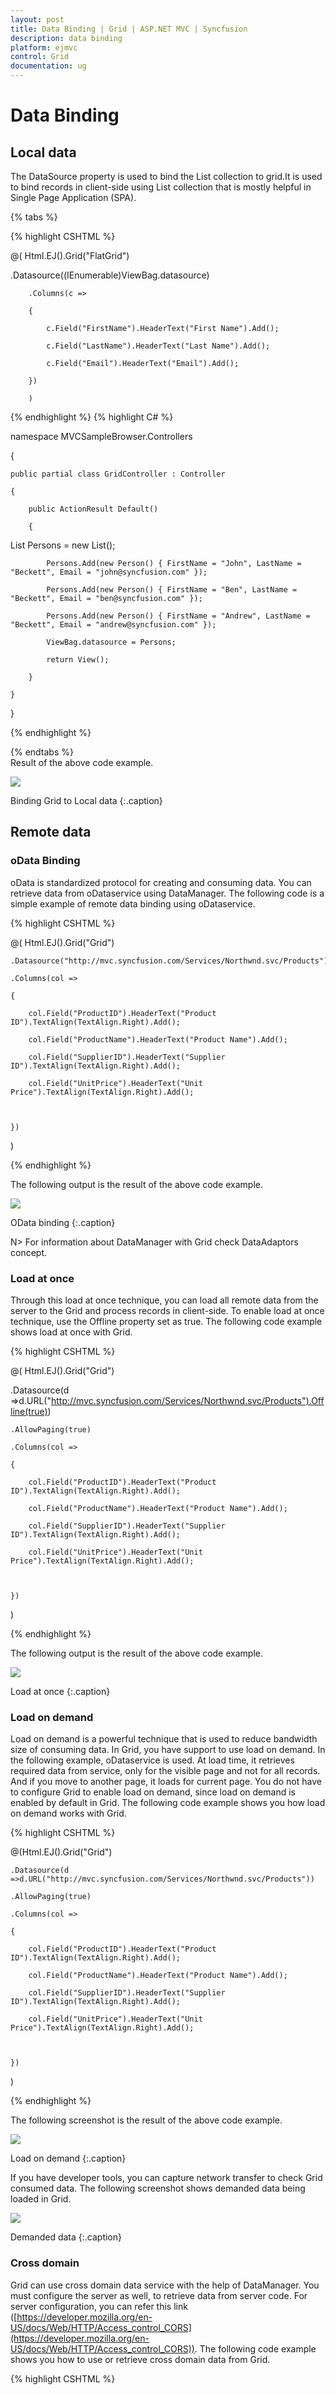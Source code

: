 ```yaml
---
layout: post
title: Data Binding | Grid | ASP.NET MVC | Syncfusion
description: data binding
platform: ejmvc
control: Grid
documentation: ug
---
```


# Data Binding

## Local data

The DataSource property is used to bind the List collection to grid.It is used to bind records in client-side using List collection that is mostly helpful in Single Page Application (SPA).

{% tabs %}

{% highlight CSHTML %}


@( Html.EJ().Grid<Person>("FlatGrid")

.Datasource((IEnumerable<object>)ViewBag.datasource)

        .Columns(c =>

        {

            c.Field("FirstName").HeaderText("First Name").Add();

            c.Field("LastName").HeaderText("Last Name").Add();

            c.Field("Email").HeaderText("Email").Add();

        })

        )


{% endhighlight  %}
{% highlight C# %}


namespace MVCSampleBrowser.Controllers

{

    public partial class GridController : Controller

    {

        public ActionResult Default()

        {

List<Person> Persons = new List<Person>();

            Persons.Add(new Person() { FirstName = "John", LastName = "Beckett", Email = "john@syncfusion.com" });

            Persons.Add(new Person() { FirstName = "Ben", LastName = "Beckett", Email = "ben@syncfusion.com" });

            Persons.Add(new Person() { FirstName = "Andrew", LastName = "Beckett", Email = "andrew@syncfusion.com" });

            ViewBag.datasource = Persons;

            return View();

        }

    }

}


{% endhighlight  %}

{% endtabs %}  
Result of the above code example.



![](Data-Binding_images/Data-Binding_img1.png)

Binding Grid to Local data
{:.caption}

## Remote data

### oData Binding	

oData is standardized protocol for creating and consuming data. You can retrieve data from oDataservice using DataManager. The following code is a simple example of remote data binding using oDataservice.

{% highlight CSHTML %}

@( Html.EJ().Grid<object>("Grid")

	.Datasource("http://mvc.syncfusion.com/Services/Northwnd.svc/Products")

	.Columns(col =>

	{

		col.Field("ProductID").HeaderText("Product ID").TextAlign(TextAlign.Right).Add();

		col.Field("ProductName").HeaderText("Product Name").Add();

		col.Field("SupplierID").HeaderText("Supplier ID").TextAlign(TextAlign.Right).Add();

		col.Field("UnitPrice").HeaderText("Unit Price").TextAlign(TextAlign.Right).Add();



	})

 )


{% endhighlight  %}


The following output is the result of the above code example.



![](Data-Binding_images/Data-Binding_img2.png)

OData binding
{:.caption}


N> For information about DataManager with Grid check DataAdaptors concept.

### Load at once

Through this load at once technique, you can load all remote data from the server to the Grid and process records in client-side. To enable load at once technique, use the Offline property set as true. The following code example shows load at once with Grid.

{% highlight CSHTML %}

@( Html.EJ().Grid<object>("Grid")

  .Datasource(d =>d.URL("http://mvc.syncfusion.com/Services/Northwnd.svc/Products").Offline(true))

	.AllowPaging(true)

	.Columns(col =>

	{

		col.Field("ProductID").HeaderText("Product ID").TextAlign(TextAlign.Right).Add();

		col.Field("ProductName").HeaderText("Product Name").Add();

		col.Field("SupplierID").HeaderText("Supplier ID").TextAlign(TextAlign.Right).Add();

		col.Field("UnitPrice").HeaderText("Unit Price").TextAlign(TextAlign.Right).Add();



	})

 )


{% endhighlight %}


The following output is the result of the above code example.



![](Data-Binding_images/Data-Binding_img4.png)

Load at once
{:.caption}

### Load on demand

Load on demand is a powerful technique that is used to reduce bandwidth size of consuming data. In Grid, you have support to use load on demand. In the following example, oDataservice is used. At load time, it retrieves required data from service, only for the visible page and not for all records. And if you move to another page, it loads for current page. You do not have to configure Grid to enable load on demand, since load on demand is enabled by default in Grid. The following code example shows you how load on demand works with Grid.



{% highlight CSHTML %}

@(Html.EJ().Grid<object>("Grid")

	.Datasource(d =>d.URL("http://mvc.syncfusion.com/Services/Northwnd.svc/Products"))

	.AllowPaging(true)

	.Columns(col =>

	{

		col.Field("ProductID").HeaderText("Product ID").TextAlign(TextAlign.Right).Add();

		col.Field("ProductName").HeaderText("Product Name").Add();

		col.Field("SupplierID").HeaderText("Supplier ID").TextAlign(TextAlign.Right).Add();

		col.Field("UnitPrice").HeaderText("Unit Price").TextAlign(TextAlign.Right).Add();



	})

 )


{% endhighlight  %}




The following screenshot is the result of the above code example.



![](Data-Binding_images/Data-Binding_img5.png)

Load on demand
{:.caption}

If you have developer tools, you can capture network transfer to check Grid consumed data. The following screenshot shows demanded data being loaded in Grid.



![](Data-Binding_images/Data-Binding_img6.png)

Demanded data
{:.caption}

### Cross domain

Grid can use cross domain data service with the help of DataManager. You must configure the server as well, to retrieve data from server code. For server configuration, you can refer this link ([https://developer.mozilla.org/en-US/docs/Web/HTTP/Access_control_CORS](https://developer.mozilla.org/en-US/docs/Web/HTTP/Access_control_CORS)). The following code example shows you how to use or retrieve cross domain data from Grid.



{% highlight CSHTML %}

@(Html.EJ().Grid<object>("Grid")

	.Datasource(d =>d.URL("http://mvc.syncfusion.com/UGService/api/Orders").Offline(true).CrossDomain(true))

	.AllowPaging(true)

	.Columns(col =>

	{

		col.Field("OrderID").HeaderText("Order ID").TextAlign(TextAlign.Right).Add();

		col.Field("CustomerID").HeaderText("Customer ID").Add();

		col.Field("EmployeeID").HeaderText("Employee ID").TextAlign(TextAlign.Right).Add();

		col.Field("ShipCity").HeaderText("Ship City").Add();

	})

 )




{% endhighlight  %}
The following screenshot is the result of the above code example.



![](Data-Binding_images/Data-Binding_img7.png)



### HTTP additional parameters

In this section, you can learn how to customize or add an extra parameter for HTTP request. You can add parameter to oDataserviceURL using the Query property in Grid. DataManager uses this Query internally in Grid.


{% highlight CSHTML %}

@(Html.EJ().Grid<object>("Grid")

	.Datasource(d =>d.URL("http://mvc.syncfusion.com/Services/Northwnd.svc/Products"))

	.AllowPaging(true)

	.Query("new ej.Query().addParams('$filter','ProductID gt 50')")

	.Columns(col =>

	{

		col.Field("ProductID").HeaderText("Product ID").TextAlign(TextAlign.Right).Add();

		col.Field("ProductName").HeaderText("Product Name").Add();

		col.Field("SupplierID").HeaderText("Supplier ID").TextAlign(TextAlign.Right).Add();

		col.Field("UnitPrice").HeaderText("Unit Price").TextAlign(TextAlign.Right).Add();

	})

 )



{% endhighlight  %}

The following screenshot is the result of the above code example.



![](Data-Binding_images/Data-Binding_img8.png)



### Supported DataTypes

Grid supports various DataTypes are string, number, datetime and Boolean. By default, Grid reads DataTypes from Grid data source. Using these data types, Grid uses it at to edit, add, save, filter and other such operations. You can also customize these DataTypes through column property Type. It can override default data type reading.


{% tabs %}
 
{% highlight CSHTML %}

@(Html.EJ().Grid<object>("Grid")

.Datasource((DataTable)ViewBag.dataTable)

.AllowPaging()

.PageSettings(page => page.PageCount(4).PageSize(12))

.Columns(col =>

	{

		col.Field("OrderID").HeaderText("Order ID").IsPrimaryKey(true).TextAlign(TextAlign.Right).Width(75).Add();

		col.Field("CustomerID").HeaderText("Customer ID").Type("string").Width(80).Add();

		col.Field("EmployeeID").HeaderText("Employee ID").TextAlign(TextAlign.Right).Width(75).Add();

		col.Field("ShipName").HeaderText("Ship Name").Type("string").Width(80).Add();

	})

)

{% endhighlight  %}

{% highlight C# %}

namespace MVCSampleBrowser.Controllers

{

    public partial class GridController : Controller

    {

        //

        // GET: /Default/



        public ActionResult Default()

        {

            var DataSource = new NorthwindDataContext().OrdersViews.ToList();

            ViewBag.datasource = DataSource;

            return View();

        }

    }

}



{% endhighlight  %}
{% endtabs %} 

## HTML binding

Grid provides support to form Grid from HTML table. It is flexible to convert from table to Grid with the help of the DataManager.

{% highlight CSHTML %}

<script id="table1" type="text/template" >

        <table>

            <thead>

                <tr>

                    <th>Laptop

                    </th>

                    <th>Model

                    </th>

                    <th>Price

                    </th>

                    <th>OS

                    </th>

                    <th>RAM

                    </th>

                    <th>ScreenSize

                    </th>

                </tr>

            </thead>

            <tbody>

                <tr>

                    <td>Dell Vostro</td>

                    <td>2520</td>

                    <td>39990</td>

                    <td>Windows 8</td>

                    <td>4GB</td>

                    <td>15.6</td>

                </tr>

                <tr>

                    <td>HP Pavilion Sleekbook</td>

                    <td>14-B104AU</td>

                    <td>22800</td>

                    <td>Windows 8</td>

                    <td>2GB</td>

                    <td>14</td>

                </tr>

                <tr>

                    <td>Sony Vaio</td>

                    <td>E14A15</td>

                    <td>42500</td>

                    <td>Windows 7 Home Premium</td>

                    <td>4GB DDR3 RAM</td>

                    <td>14</td>

                </tr>

                <tr>

                    <td>Lenovo</td>

                    <td>Yoga 13</td>

                    <td>57000</td>

                    <td>Windows 8 RT</td>

                    <td>2GB DDR3 RAM</td>

                    <td>11.6</td>

                </tr>

                <tr>

                    <td>Toshiba</td>

                    <td>L850-Y3110</td>

                    <td>57700</td>

                    <td>Windows 8 SL</td>

                    <td>8GB DDR3 RAM</td>

                    <td>15.6</td>

                </tr>

            </tbody>

        </table>

        </script>



    @(Html.EJ().Grid<object>("Grid")

.Datasource(ds => { ds.Table("#table1"); })

          .Columns(col =>

          {

              col.Field("Laptop").HeaderText("Laptop Brands").Add();

              col.Field("Model").HeaderText("Model").Add();

              col.Field("Price").HeaderText("Price").TextAlign(TextAlign.Right).Width(90).Add();

              col.Field("OS").HeaderText("Operating System").Add();

              col.Field("RAM").HeaderText("RAM").TextAlign(TextAlign.Right).Width(120).Add();

              col.Field("ScreenSize").HeaderText("Screen Size").TextAlign(TextAlign.Right).Width(100).Add();

          })

          )


{% endhighlight  %}


The following screenshot is the result of the above code example.

![](Data-Binding_images/Data-Binding_img9.png)

HTML binding
{:.caption}
